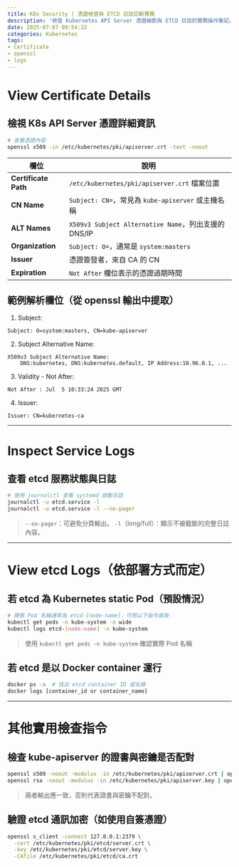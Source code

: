 ```yaml
---
title: K8s Security | 憑證檢查與 ETCD 日誌診斷實務
description: '檢查 Kubernetes API Server 憑證細節與 ETCD 日誌的實務操作筆記，適用於 K8s 運維與安全排查'
date: 2025-07-07 09:54:22
categories: Kubernetes
tags:
- Certificate
- openssl
- logs
---
```


# View Certificate Details

## 檢視 K8s API Server 憑證詳細資訊
```bash
# 查看憑證內容
openssl x509 -in /etc/kubernetes/pki/apiserver.crt -text -noout
```

| 欄位                  | 說明                                             |
| -------------------- | ------------------------------------------------ |
| **Certificate Path** | `/etc/kubernetes/pki/apiserver.crt` 檔案位置      |
| **CN Name**          | `Subject: CN=`，常見為 `kube-apiserver` 或主機名稱  |
| **ALT Names**        | `X509v3 Subject Alternative Name`，列出支援的 DNS/IP |
| **Organization**     | `Subject: O=`，通常是 `system:masters`              |
| **Issuer**           | 憑證簽發者，來自 CA 的 CN                             |
| **Expiration**       | `Not After` 欄位表示的憑證過期時間                    |

## 範例解析欄位（從 openssl 輸出中提取）
1. Subject:
```
Subject: O=system:masters, CN=kube-apiserver
```

2. Subject Alternative Name:
```
X509v3 Subject Alternative Name:
    DNS:kubernetes, DNS:kubernetes.default, IP Address:10.96.0.1, ...
```

3. Validity - Not After:
```
Not After : Jul  5 10:33:24 2025 GMT
```

4. Issuer:
```
Issuer: CN=kubernetes-ca
```

---
# Inspect Service Logs

## 查看 etcd 服務狀態與日誌
```bash
# 使用 journalctl 查看 systemd 啟動日誌
journalctl -u etcd.service -l
journalctl -u etcd.service -l --no-pager
```
> `--no-pager`：可避免分頁輸出。
> `-l`（long/full）：顯示不被截斷的完整日誌內容。

---
# View etcd Logs（依部署方式而定）

## 若 etcd 為 Kubernetes static Pod（預設情況）
```bash
# 靜態 Pod 名稱通常為 etcd-[node-name]，可用以下指令查詢
kubectl get pods -n kube-system -o wide
kubectl logs etcd-[node-name] -n kube-system
```
> 使用 `kubectl get pods -n kube-system` 確認實際 Pod 名稱

## 若 etcd 是以 Docker container 運行
```bash
docker ps -a  # 找出 etcd container ID 或名稱
docker logs [container_id or container_name]
```

---
# 其他實用檢查指令

## 檢查 kube-apiserver 的證書與密鑰是否配對
```bash
openssl x509 -noout -modulus -in /etc/kubernetes/pki/apiserver.crt | openssl md5
openssl rsa -noout -modulus -in /etc/kubernetes/pki/apiserver.key | openssl md5
```
> 兩者輸出應一致，否則代表證書與密鑰不配對。

## 驗證 etcd 通訊加密（如使用自簽憑證）
```bash
openssl s_client -connect 127.0.0.1:2379 \
  -cert /etc/kubernetes/pki/etcd/server.crt \
  -key /etc/kubernetes/pki/etcd/server.key \
  -CAfile /etc/kubernetes/pki/etcd/ca.crt
```